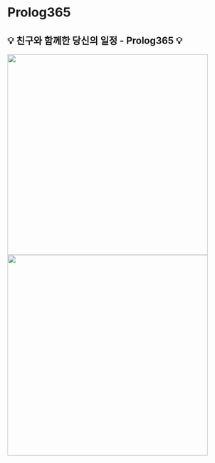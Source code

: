 # Prolog365
## 💡 친구와 함께한 당신의 일정 - Prolog365 💡
<img src="https://github.com/Prolog365/Prolog365/assets/43375122/04004058-5ea4-42d2-adab-2fedcec1ea47" width="450" height="450">
<img src="https://github.com/Prolog365/Prolog365/assets/43375122/e2996f9a-acdb-4fe5-bb2a-d8d9d7cb940c" width="450" height="450">
